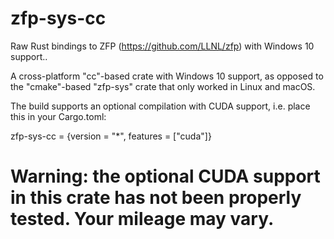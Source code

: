 # zfp-sys-cc
Raw Rust bindings to ZFP (https://github.com/LLNL/zfp) with Windows 10 support..

A cross-platform "cc"-based crate with Windows 10 support, as opposed to the "cmake"-based "zfp-sys" crate that only worked in Linux and macOS.

The build supports an optional compilation with CUDA support, i.e. place this in your Cargo.toml:

zfp-sys-cc = {version = "*", features = ["cuda"]}

# Warning: the optional CUDA support in this crate has not been properly tested. Your mileage may vary.
